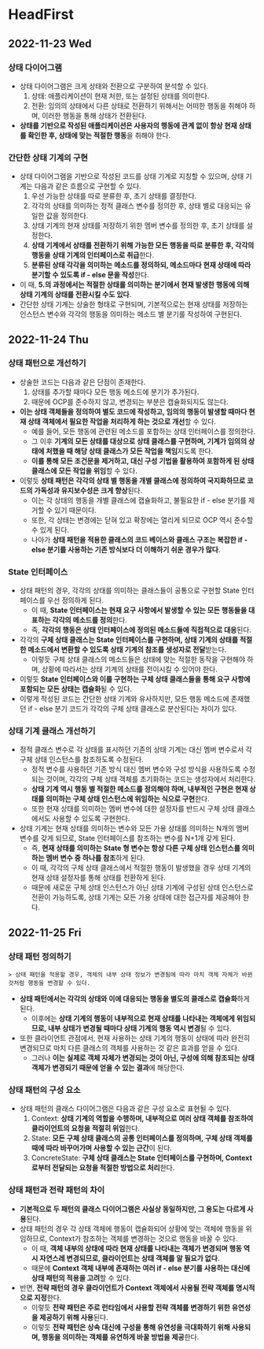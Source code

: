 # HeadFirst
## 2022-11-23 Wed

### 상태 다이어그램
* 상태 다이어그램은 크게 상태와 전환으로 구분하여 분석할 수 있다.
  1. 상태: 애플리케이션이 현재 처한, 또는 설정된 상태를 의미한다.
  2. 전환: 임의의 상태에서 다른 상태로 전환하기 위해서는 어떠한 행동을 취해야 하며, 이러한 행동을 통해 상태가 전환된다.
* **상태를 기반으로 작성된 애플리케이션은 사용자의 행동에 관계 없이 항상 현재 상태를 확인한 후, 상태에 맞는 적절한 행동**을 취해야 한다.

### 간단한 상태 기계의 구현
* 상태 다이어그램을 기반으로 작성된 코드를 상태 기계로 지칭할 수 있으며, 상태 기계는 다음과 같은 흐름으로 구현할 수 있다.
  1. 우선 가능한 상태를 따로 분류한 후, 초기 상태를 결정한다.
  2. 각각의 상태를 의미하는 정적 클래스 변수를 정의한 후, 상태 별로 대응되는 유일한 값을 정의한다.
  3. 상태 기계의 현재 상태를 저장하기 위한 멤버 변수를 정의한 후, 초기 상태를 설정한다.
  4. **상태 기계에서 상태를 전환하기 위해 가능한 모든 행동을 따로 분류한 후, 각각의 행동을 상태 기계의 인터페이스로 취급**한다.
  5. **분류된 상태 각각을 의미하는 메소드를 정의하되, 메소드마다 현재 상태에 따라 분기할 수 있도록 if - else 문을 작성**한다.
* 이 때, **5.의 과정에서는 적절한 상태를 의미하는 분기에서 현재 발생한 행동에 의해 상태 기계의 상태를 전환시킬 수도 있다**.
* 간단한 상태 기계는 상술한 형태로 구현되며, 기본적으로는 현재 상태를 저장하는 인스턴스 변수와 각각의 행동을 의미하는 메소드 별 분기를 작성하여 구현된다.

## 2022-11-24 Thu
### 상태 패턴으로 개선하기
* 상술한 코드는 다음과 같은 단점이 존재한다.
  1. 상태를 추가할 때마다 모든 행동 메소드에 분기가 추가된다.
  2. 때문에 OCP를 준수하지 않고, 변경되는 부분은 캡슐화되지도 않는다.
* **이는 상태 객체들을 정의하여 별도 코드에 작성하고, 임의의 행동이 발생할 때마다 현재 상태 객체에서 필요한 작업을 처리하게 하는 것으로 개선**할 수 있다.
  * 예를 들어, 모든 행동에 관련된 메소드를 포함하는 상태 인터페이스를 정의한다.
  * 그 이후 **기계의 모든 상태를 대상으로 상태 클래스를 구현하며, 기계가 임의의 상태에 처했을 때 해당 상태 클래스가 모든 작업을 책임**지도록 한다.
  * **이를 통해 모든 조건문을 제거하고, 대신 구성 기법을 활용하여 포함하게 된 상태 클래스에 모든 작업을 위임**할 수 있다.
* 이렇듯 **상태 패턴은 각각의 상태 별 행동을 개별 클래스에 정의하여 국지화하므로 코드의 가독성과 유지보수성은 크게 향상**된다.
  * 이는 각 상태의 행동을 개별 클래스에 캡슐화하고, 불필요한 if - else 분기를 제거할 수 있기 때문이다.
  * 또한, 각 상태는 변경에는 닫혀 있고 확장에는 열리게 되므로 OCP 역시 준수할 수 있게 된다.
  * 나아가 **상태 패턴을 적용한 클래스의 코드 베이스와 클래스 구조는 복잡한 if - else 분기를 사용하는 기존 방식보다 더 이해하기 쉬운 경우가 많다**.

### State 인터페이스
* 상태 패턴의 경우, 각각의 상태를 의미하는 클래스들이 공통으로 구현할 State 인터페이스를 우선 정의하게 된다.
  * 이 때, **State 인터페이스는 현재 요구 사항에서 발생할 수 있는 모든 행동들을 대표하는 각각의 메소드를 정의**한다.
  * 즉, **각각의 행동은 상태 인터페이스에 정의된 메소드들에 직접적으로 대응**된다.
* 각각의 **구체 상태 클래스는 State 인터페이스를 구현하며, 상태 기계의 상태를 적절한 메소드에서 변환할 수 있도록 상태 기계의 참조를 생성자로 전달**받는다. 
  * 이렇듯 구체 상태 클래스의 메소드들은 상태에 맞는 적절한 동작을 구현해야 하며, 상황에 따라서는 상태 기계의 상태를 전이시킬 수 있어야 한다.
* 이렇듯 **State 인터페이스와 이를 구현하는 구체 상태 클래스들을 통해 요구 사항에 포함되는 모든 상태는 캡슐화**될 수 있다.
* 이렇게 작성된 코드는 간단한 상태 기계와 유사하지만, 모든 행동 메소드에 존재했던 if - else 분기 코드가 각각의 구체 상태 클래스로 분산된다는 차이가 있다.

### 상태 기계 클래스 개선하기
* 정적 클래스 변수로 각 상태를 표시하던 기존의 상태 기계는 대신 멤버 변수로서 각 구체 상태 인스턴스를 참조하도록 수정된다.
  * 정적 변수를 사용하던 기존 방식 대신 멤버 변수와 구성 방식을 사용하도록 수정되는 것이며, 각각의 구체 상태 객체를 초기화하는 코드는 생성자에서 처리한다.
  * **상태 기계 역시 행동 별 적절한 메소드를 정의해야 하며, 내부적인 구현은 현재 상태를 의미하는 구체 상태 인스턴스에 위임하는 식으로 구현**한다.
  * 또한 현재 상태를 의미하는 멤버 변수에 대한 설정자를 반드시 구체 상태 클래스에서도 사용할 수 있도록 구현한다.
* 상태 기계는 현재 상태를 의미하는 변수와 모든 가용 상태를 의미하는 N개의 멤버 변수를 갖게 되므로, State 인터페이스를 참조하는 변수를 N+1개 갖게 된다.
  * 즉, **현재 상태를 의미하는 State 형 변수는 항상 다른 구체 상태 인스턴스를 의미하는 멤버 변수 중 하나를 참조**하게 된다.
  * 이 때, 각각의 구체 상태 클래스에서 적절한 행동이 발생했을 경우 상태 기계의 현재 상태 설정자를 통해 상태를 전환하게 된다.
  * 때문에 새로운 구체 상태 인스턴스가 아닌 상태 기계에 구성된 상태 인스턴스로 전환이 가능하도록, 상태 기계는 모든 가용 상태에 대한 접근자를 제공해야 한다.

## 2022-11-25 Fri
### 상태 패턴 정의하기
```
> 상태 패턴을 적용할 경우, 객체의 내부 상태 정보가 변경됨에 따라 마치 객체 자체가 바뀐 것처럼 행동을 변경할 수 있다.
```
* **상태 패턴에서는 각각의 상태와 이에 대응되는 행동을 별도의 클래스로 캡슐화**하게 된다.
  * 이후에는 **상태 기계의 행동이 내부적으로 현재 상태를 나타내는 객체에게 위임되므로, 내부 상태가 변경될 때마다 상태 기계의 행동 역시 변경**될 수 있다.
* 또한 클라이언트 관점에서, 현재 사용하는 상태 기계의 행동이 상태에 따라 완전히 변경되므로 마치 다른 클래스의 객체를 사용하는 것 같은 효과를 얻을 수 있다.
  * 그러나 **이는 실제로 객체 자체가 변경되는 것이 아닌, 구성에 의해 참조되는 상태 객체가 변경되기 때문에 얻을 수 있는 결과**에 해당한다.

### 상태 패턴의 구성 요소
* 상태 패턴의 클래스 다이어그램은 다음과 같은 구성 요소로 표현될 수 있다.
  1. Context: **상태 기계의 역할을 수행하며, 내부적으로 여러 상태 객체를 참조하여 클라이언트의 요청을 적절히 위임**한다.
  2. State: **모든 구체 상태 클래스의 공통 인터페이스를 정의하며, 구체 상태 객체를 때에 따라 바꾸어가며 사용할 수 있는 근간**이 된다.
  3. ConcreteState: **구체 상태 클래스는 State 인터페이스를 구현하며, Context로부터 전달되는 요청을 적절한 방법으로 처리**한다.

### 상태 패턴과 전략 패턴의 차이
* **기본적으로 두 패턴의 클래스 다이어그램은 사실상 동일하지만, 그 용도는 다르게 사용**된다.
* 상태 패턴의 경우 각 상태 객체에 행동이 캡슐화되어 상황에 맞는 객체에 행동을 위임하므로, Context가 참조하는 객체를 변경하는 것으로 행동을 바꿀 수 있다.
  * 이 때, **객체 내부의 상태에 따라 현재 상태를 나타내는 객체가 변경되며 행동 역시 자연스레 변경되므로, 클라이언트는 상태 객체를 알 필요가 없다**.
  * 때문에 **Context 객체 내부에 존재하는 여러 if - else 분기를 사용하는 대신에 상태 패턴의 적용을 고려**할 수 있다. 
* 반면, **전략 패턴의 경우 클라이언트가 Context 객체에서 사용될 전략 객체를 명시적으로 지정**한다.
  * 이렇듯 **전략 패턴은 주로 런타임에서 사용할 전략 객체를 변경하기 위한 유연성을 제공하기 위해 사용**된다.
  * 이렇듯 **전략 패턴은 상속 대신에 구성을 통해 유연성을 극대화하기 위해 사용되며, 행동을 의미하는 객체를 유연하게 바꿀 방법을 제공**한다.